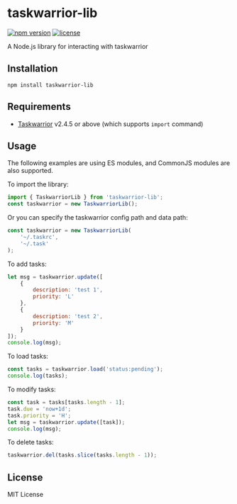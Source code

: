 # taskwarrior-lib

[![npm version](https://badgen.net/npm/v/taskwarrior-lib)](https://www.npmjs.com/package/taskwarrior-lib)
[![license](https://badgen.net/github/license/dcsunset/taskwarrior-lib)](https://github.com/DCsunset/taskwarrior-lib)


A Node.js library for interacting with taskwarrior

## Installation

```
npm install taskwarrior-lib
```

## Requirements

* [Taskwarrior](https://taskwarrior.org/) v2.4.5 or above (which supports `import` command)

## Usage

The following examples are using ES modules,
and CommonJS modules are also supported.

To import the library:

```js
import { TaskwarriorLib } from 'taskwarrior-lib';
const taskwarrior = new TaskwarriorLib();
```

Or you can specify the taskwarrior config path and data path:

```js
const taskwarrior = new TaskwarriorLib(
	'~/.taskrc',
	'~/.task'
);
```

To add tasks:

```js
let msg = taskwarrior.update([
	{
		description: 'test 1',
		priority: 'L'
	},
	{
		description: 'test 2',
		priority: 'M'
	}
]);
console.log(msg);
```

To load tasks:

```js
const tasks = taskwarrior.load('status:pending');
console.log(tasks);
```

To modify tasks:

```js
const task = tasks[tasks.length - 1];
task.due = 'now+1d';
task.priority = 'H';
let msg = taskwarrior.update([task]);
console.log(msg);
```

To delete tasks:

```js
taskwarrior.del(tasks.slice(tasks.length - 1));
```

## License

MIT License
